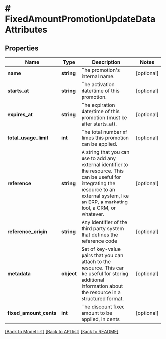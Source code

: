 # # FixedAmountPromotionUpdateDataAttributes

## Properties

Name | Type | Description | Notes
------------ | ------------- | ------------- | -------------
**name** | **string** | The promotion&#39;s internal name. | [optional]
**starts_at** | **string** | The activation date/time of this promotion. | [optional]
**expires_at** | **string** | The expiration date/time of this promotion (must be after starts_at). | [optional]
**total_usage_limit** | **int** | The total number of times this promotion can be applied. | [optional]
**reference** | **string** | A string that you can use to add any external identifier to the resource. This can be useful for integrating the resource to an external system, like an ERP, a marketing tool, a CRM, or whatever. | [optional]
**reference_origin** | **string** | Any identifier of the third party system that defines the reference code | [optional]
**metadata** | **object** | Set of key-value pairs that you can attach to the resource. This can be useful for storing additional information about the resource in a structured format. | [optional]
**fixed_amount_cents** | **int** | The discount fixed amount to be applied, in cents | [optional]

[[Back to Model list]](../../README.md#models) [[Back to API list]](../../README.md#endpoints) [[Back to README]](../../README.md)
